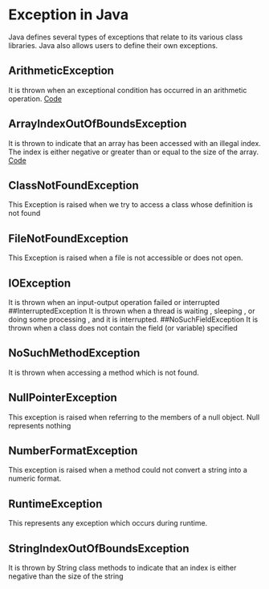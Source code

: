 # Exception in Java
Java defines several types of exceptions that relate to its various class libraries. Java also allows users to define their own exceptions.
<br>
## ArithmeticException
It is thrown when an exceptional condition has occurred in an arithmetic operation.
[Code](https://github.com/Nehasingh1300/Java/blob/master/DivideByZero.java)
## ArrayIndexOutOfBoundsException
It is thrown to indicate that an array has been accessed with an illegal index. The index is either negative or greater than or equal to the size of the array.<br>
[Code](https://github.com/Nehasingh1300/Java/blob/master/ArrayOutOfBound.java)
## ClassNotFoundException
This Exception is raised when we try to access a class whose definition is not found
## FileNotFoundException
This Exception is raised when a file is not accessible or does not open.
## IOException
It is thrown when an input-output operation failed or interrupted
##InterruptedException
It is thrown when a thread is waiting , sleeping , or doing some processing , and it is interrupted.
##NoSuchFieldException
It is thrown when a class does not contain the field (or variable) specified
## NoSuchMethodException
It is thrown when accessing a method which is not found.
## NullPointerException
This exception is raised when referring to the members of a null object. Null represents nothing
## NumberFormatException
This exception is raised when a method could not convert a string into a numeric format.
## RuntimeException
This represents any exception which occurs during runtime.
## StringIndexOutOfBoundsException
It is thrown by String class methods to indicate that an index is either negative than the size of the string
